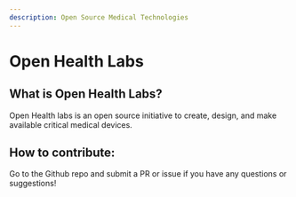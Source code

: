 ```yaml
---
description: Open Source Medical Technologies
---
```


# Open Health Labs

## What is Open Health Labs?

Open Health labs is an open source initiative to create, design, and make available critical medical devices.

## How to contribute:

Go to the Github repo and submit a PR or issue if you have any questions or suggestions!



